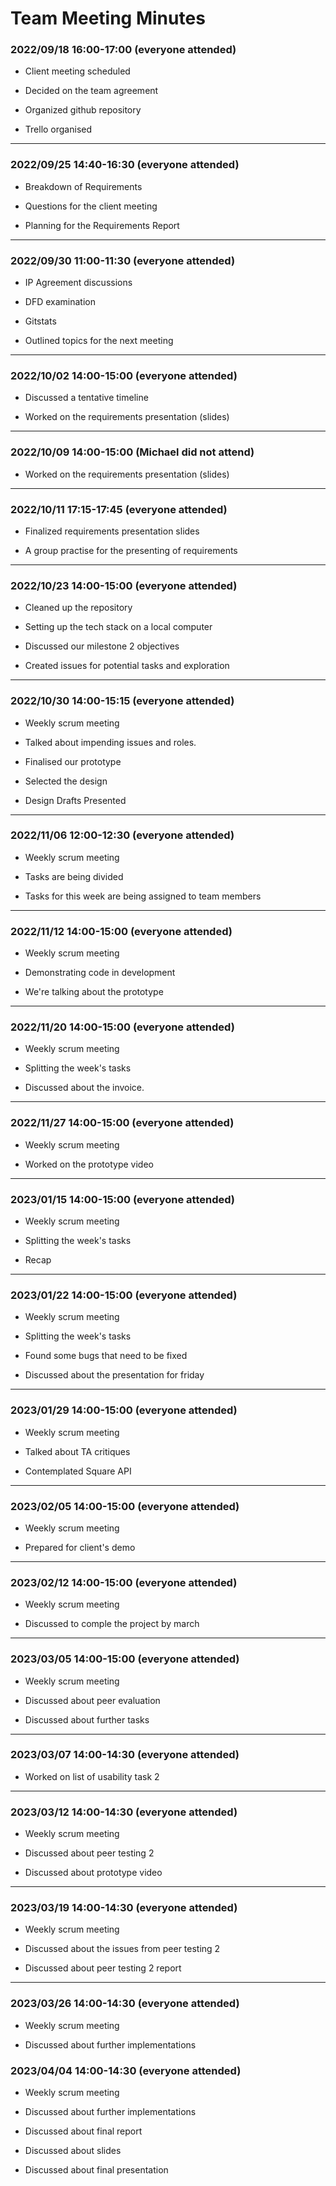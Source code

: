 
# Team Meeting Minutes

### **2022/09/18  16:00-17:00 (everyone attended)**

- Client meeting scheduled

- Decided on the team agreement

- Organized github repository

- Trello organised
  
---

### **2022/09/25  14:40-16:30 (everyone attended)**

- Breakdown of Requirements

- Questions for the client meeting

- Planning for the Requirements Report
  
---

### **2022/09/30  11:00-11:30  (everyone attended)**

- IP Agreement discussions

- DFD examination

- Gitstats

- Outlined topics for the next meeting
  
---

### **2022/10/02  14:00-15:00  (everyone attended)**

- Discussed a tentative timeline

- Worked on the requirements presentation (slides)

---

### **2022/10/09  14:00-15:00 (Michael did not attend)**

- Worked on the requirements presentation (slides)

---

### **2022/10/11  17:15-17:45  (everyone attended)**

- Finalized requirements presentation slides

- A group practise for the presenting of requirements

---

### **2022/10/23 14:00-15:00 (everyone attended)**

- Cleaned up the repository

- Setting up the tech stack on a local computer

- Discussed our milestone 2 objectives

- Created issues for potential tasks and exploration

---

### **2022/10/30 14:00-15:15 (everyone attended)**

- Weekly scrum meeting

- Talked about impending issues and roles.

- Finalised our prototype

- Selected the design

- Design Drafts Presented

---

### **2022/11/06 12:00-12:30 (everyone attended)**

- Weekly scrum meeting

- Tasks are being divided

- Tasks for this week are being assigned to team members

---

### **2022/11/12 14:00-15:00 (everyone attended)**

- Weekly scrum meeting

- Demonstrating code in development

- We're talking about the prototype

---

### **2022/11/20 14:00-15:00 (everyone attended)**

- Weekly scrum meeting

- Splitting the week's tasks

- Discussed about the invoice.

---

### **2022/11/27 14:00-15:00 (everyone attended)**

- Weekly scrum meeting

- Worked on the prototype video

---

### **2023/01/15 14:00-15:00 (everyone attended)**

- Weekly scrum meeting

- Splitting the week's tasks

- Recap

---

### **2023/01/22 14:00-15:00 (everyone attended)**

- Weekly scrum meeting

- Splitting the week's tasks

- Found some bugs that need to be fixed

- Discussed about the presentation for friday

---

### **2023/01/29 14:00-15:00 (everyone attended)**

- Weekly scrum meeting

- Talked about TA critiques

- Contemplated Square API

---

### **2023/02/05 14:00-15:00 (everyone attended)**

- Weekly scrum meeting

- Prepared for client's demo

---

### **2023/02/12 14:00-15:00 (everyone attended)**

- Weekly scrum meeting

- Discussed to comple the project by march

---

### **2023/03/05 14:00-15:00 (everyone attended)**

- Weekly scrum meeting

- Discussed about peer evaluation

- Discussed about further tasks

---

### **2023/03/07 14:00-14:30 (everyone attended)**

- Worked on list of usability task 2

---

### **2023/03/12 14:00-14:30 (everyone attended)**

- Weekly scrum meeting

- Discussed about peer testing 2

- Discussed about prototype video

---

### **2023/03/19 14:00-14:30 (everyone attended)**

- Weekly scrum meeting

- Discussed about the issues from peer testing 2

- Discussed about peer testing 2 report

---

### **2023/03/26 14:00-14:30 (everyone attended)**

- Weekly scrum meeting

- Discussed about further implementations

### **2023/04/04 14:00-14:30 (everyone attended)**

- Weekly scrum meeting

- Discussed about further implementations

- Discussed about final report

- Discussed about slides

- Discussed about final presentation
